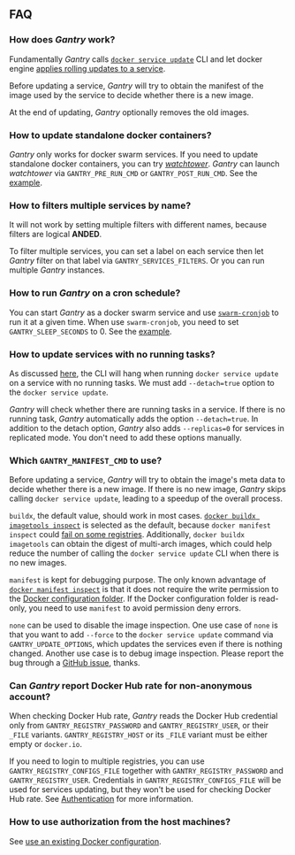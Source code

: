 ## FAQ

### How does *Gantry* work?

Fundamentally *Gantry* calls [`docker service update`](https://docs.docker.com/engine/reference/commandline/service_update/) CLI and let docker engine [applies rolling updates to a service](https://docs.docker.com/engine/swarm/swarm-tutorial/rolling-update/).

Before updating a service, *Gantry* will try to obtain the manifest of the image used by the service to decide whether there is a new image.

At the end of updating, *Gantry* optionally removes the old images.

### How to update standalone docker containers?

*Gantry* only works for docker swarm services. If you need to update standalone docker containers, you can try [*watchtower*](https://github.com/containrrr/watchtower). *Gantry* can launch *watchtower* via `GANTRY_PRE_RUN_CMD` or `GANTRY_POST_RUN_CMD`. See the [example](../examples/prune-and-watchtower).

### How to filters multiple services by name?

It will not work by setting multiple filters with different names, because filters are logical **ANDED**.

To filter multiple services, you can set a label on each service then let *Gantry* filter on that label via `GANTRY_SERVICES_FILTERS`. Or you can run multiple *Gantry* instances.

### How to run *Gantry* on a cron schedule?

You can start *Gantry* as a docker swarm service and use [`swarm-cronjob`](https://github.com/crazy-max/swarm-cronjob) to run it at a given time. When use `swarm-cronjob`, you need to set `GANTRY_SLEEP_SECONDS` to 0. See the [example](../examples/cronjob).

### How to update services with no running tasks?

As discussed [here](https://github.com/docker/cli/issues/627), the CLI will hang when running `docker service update` on a service with no running tasks. We must add `--detach=true` option to the `docker service update`.

*Gantry* will check whether there are running tasks in a service. If there is no running task, *Gantry* automatically adds the option `--detach=true`. In addition to the detach option, *Gantry* also adds `--replicas=0` for services in replicated mode. You don't need to add these options manually.

### Which `GANTRY_MANIFEST_CMD` to use?

Before updating a service, *Gantry* will try to obtain the image's meta data to decide whether there is a new image. If there is no new image, *Gantry* skips calling `docker service update`, leading to a speedup of the overall process.

`buildx`, the default value, should work in most cases. [`docker buildx imagetools inspect`](https://docs.docker.com/engine/reference/commandline/buildx_imagetools_inspect/) is selected as the default, because `docker manifest inspect` could [fail on some registries](https://github.com/orgs/community/discussions/45779). Additionally, `docker buildx imagetools` can obtain the digest of multi-arch images, which could help reduce the number of calling the `docker service update` CLI when there is no new images.

`manifest` is kept for debugging purpose. The only known advantage of [`docker manifest inspect`](https://docs.docker.com/engine/reference/commandline/manifest_inspect/) is that it does not require the write permission to the [Docker configuration folder](https://docs.docker.com/engine/reference/commandline/cli/#configuration-files). If the Docker configuration folder is read-only, you need to use `manifest` to avoid permission deny errors.

`none` can be used to disable the image inspection. One use case of `none` is that you want to add `--force` to the `docker service update` command via `GANTRY_UPDATE_OPTIONS`, which updates the services even if there is nothing changed. Another use case is to debug image inspection. Please report the bug through a [GitHub issue](https://github.com/shizunge/gantry/issues), thanks.

### Can *Gantry* report Docker Hub rate for non-anonymous account?

When checking Docker Hub rate, *Gantry* reads the Docker Hub credential only from `GANTRY_REGISTRY_PASSWORD` and `GANTRY_REGISTRY_USER`, or their `_FILE` variants. `GANTRY_REGISTRY_HOST` or its `_FILE` variant must be either empty or `docker.io`.

If you need to login to multiple registries, you can use `GANTRY_REGISTRY_CONFIGS_FILE` together with `GANTRY_REGISTRY_PASSWORD` and `GANTRY_REGISTRY_USER`. Credentials in `GANTRY_REGISTRY_CONFIGS_FILE` will be used for services updating, but they won't be used for checking Docker Hub rate. See [Authentication](../docs/authentication.md) for more information.

### How to use authorization from the host machines?

See [use an existing Docker configuration](../docs/authentication.md#use-an-existing-docker-configuration).
